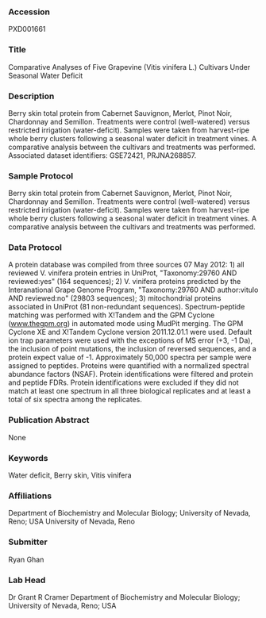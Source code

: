 ### Accession
PXD001661

### Title
Comparative Analyses of Five Grapevine (Vitis vinifera L.) Cultivars Under Seasonal Water Deficit

### Description
Berry skin total protein from Cabernet Sauvignon, Merlot, Pinot Noir, Chardonnay and Semillon. Treatments were control (well-watered) versus restricted irrigation (water-deficit). Samples were taken from harvest-ripe whole berry clusters following a seasonal water deficit in treatment vines. A comparative analysis between the cultivars and treatments was performed. Associated dataset identifiers: GSE72421, PRJNA268857.

### Sample Protocol
Berry skin total protein from Cabernet Sauvignon, Merlot, Pinot Noir, Chardonnay and Semillon. Treatments were control (well-watered) versus restricted irrigation (water-deficit). Samples were taken from harvest-ripe whole berry clusters following a seasonal water deficit in treatment vines. A comparative analysis between the cultivars and treatments was performed.

### Data Protocol
A protein database was compiled from three sources 07 May 2012: 1) all reviewed V. vinifera protein entries in UniProt, "Taxonomy:29760  AND reviewed:yes" (164 sequences); 2) V. vinifera proteins predicted by the Interanational Grape Genome Program, "Taxonomy:29760 AND author:vitulo AND reviewed:no" (29803 sequences); 3) mitochondrial proteins associated in UniProt (81 non-redundant sequences). Spectrum-peptide matching was performed with X!Tandem and the GPM Cyclone (www.thegpm.org) in automated mode using MudPit merging. The GPM Cyclone XE and X!Tandem Cyclone version 2011.12.01.1 were used. Default ion trap parameters were used with the exceptions of MS error (+3, -1 Da), the inclusion of point mutations, the inclusion of reversed sequences, and a protein expect value of -1. Approximately 50,000 spectra per sample were assigned to peptides. Proteins were quantified with a normalized spectral abundance factors (NSAF). Protein identifications were filtered and protein and peptide FDRs. Protein identifications were excluded if they did not match at least one spectrum in all three biological replicates and at least a total of six spectra among the replicates.

### Publication Abstract
None

### Keywords
Water deficit, Berry skin, Vitis vinifera

### Affiliations
Department of Biochemistry and Molecular Biology; University of Nevada, Reno; USA
University of Nevada, Reno

### Submitter
Ryan Ghan

### Lab Head
Dr Grant R Cramer
Department of Biochemistry and Molecular Biology; University of Nevada, Reno; USA



